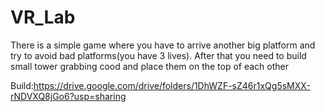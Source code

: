 # VR_Lab
There is a simple game where you have to arrive another big platform and try to avoid bad platforms(you have 3 lives). After that you need to build small tower grabbing cood and place them on the top of each other

Build:https://drive.google.com/drive/folders/1DhWZF-sZ46r1xQg5sMXX-rNDVXQ8jGo6?usp=sharing
